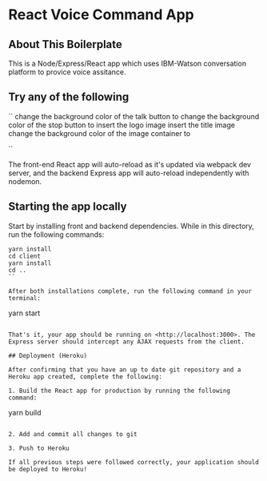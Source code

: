 # React Voice Command App

## About This Boilerplate

This is a Node/Express/React app which uses IBM-Watson conversation platform to provice voice assitance.

## Try any of the following



``
change the background color of the talk button to <your color>
change the background color of the stop button  to <your color>
insert the logo image
insert the title image
change the background color of the image container to <your color>

``

The front-end React app will auto-reload as it's updated via webpack dev server, and the backend Express app will auto-reload independently with nodemon.

## Starting the app locally

Start by installing front and backend dependencies. While in this directory, run the following commands:

```
yarn install
cd client
yarn install
cd ..
``

After both installations complete, run the following command in your terminal:

```
yarn start
```

That's it, your app should be running on <http://localhost:3000>. The Express server should intercept any AJAX requests from the client.

## Deployment (Heroku)

After confirming that you have an up to date git repository and a Heroku app created, complete the following:

1. Build the React app for production by running the following command:

```
yarn build
```

2. Add and commit all changes to git

3. Push to Heroku

If all previous steps were followed correctly, your application should be deployed to Heroku!
